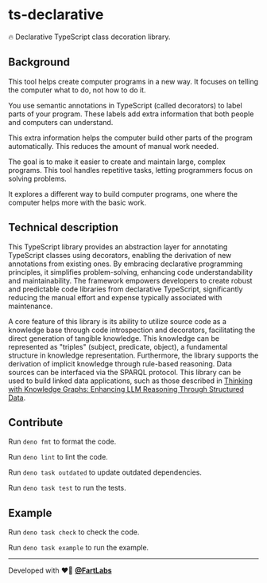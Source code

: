 # ts-declarative

🔥 Declarative TypeScript class decoration library.

## Background

This tool helps create computer programs in a new way. It focuses on telling the
computer what to do, not how to do it.

You use semantic annotations in TypeScript (called decorators) to label parts of
your program. These labels add extra information that both people and computers
can understand.

This extra information helps the computer build other parts of the program
automatically. This reduces the amount of manual work needed.

The goal is to make it easier to create and maintain large, complex programs.
This tool handles repetitive tasks, letting programmers focus on solving
problems.

It explores a different way to build computer programs, one where the computer
helps more with the basic work.

## Technical description

This TypeScript library provides an abstraction layer for annotating TypeScript
classes using decorators, enabling the derivation of new annotations from
existing ones. By embracing declarative programming principles, it simplifies
problem-solving, enhancing code understandability and maintainability. The
framework empowers developers to create robust and predictable code libraries
from declarative TypeScript, significantly reducing the manual effort and
expense typically associated with maintenance.

A core feature of this library is its ability to utilize source code as a
knowledge base through code introspection and decorators, facilitating the
direct generation of tangible knowledge. This knowledge can be represented as
"triples" (subject, predicate, object), a fundamental structure in knowledge
representation. Furthermore, the library supports the derivation of implicit
knowledge through rule-based reasoning. Data sources can be interfaced via the
SPARQL protocol. This library can be used to build linked data applications,
such as those described in
[Thinking with Knowledge Graphs: Enhancing LLM Reasoning Through Structured Data](https://arxiv.org/html/2412.10654v1).

## Contribute

Run `deno fmt` to format the code.

Run `deno lint` to lint the code.

Run `deno task outdated` to update outdated dependencies.

Run `deno task test` to run the tests.

## Example

Run `deno task check` to check the code.

Run `deno task example` to run the example.

---

Developed with ❤️‍🔥 [**@FartLabs**](https://github.com/FartLabs)

